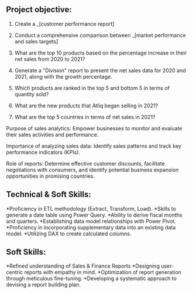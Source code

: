 ## Project objective:

1. Create a _[customer performance report]

2. Conduct a comprehensive comparison between _[market performance and sales targets]

3. What are the top 10 products based on the percentage increase in their net sales from 2020 to 2021?

4. Generate a "Division" report to present the net sales data for 2020 and 2021, along with the growth percentage.

5. Which products are ranked in the top 5 and bottom 5 in terms of quantity sold?

6. What are the new products that Atliq began selling in 2021?

7. What are the top 5 countries in terms of net sales in 2021?

Purpose of sales analytics: Empower businesses to monitor and evaluate their sales activities and performance.

Importance of analyzing sales data: Identify sales patterns and track key performance indicators (KPIs).

Role of reports: Determine effective customer discounts, facilitate negotiations with consumers, and identify potential business expansion opportunities in promising countries.

## Technical & Soft Skills:
 *Proficiency in ETL methodology (Extract, Transform, Load).
 *Skills to generate a date table using Power Query.
 *Ability to derive fiscal months and quarters.
 *Establishing data model relationships with Power Pivot.
 *Proficiency in incorporating supplementary data into an existing data model.
 *Utilizing DAX to create calculated columns.
## Soft Skills:
 *Refined understanding of Sales & Finance Reports
 *Designing user-centric reports with empathy in mind.
 *Optimization of report generation through meticulous fine-tuning.
 *Developing a systematic approach to devising a report building plan.
